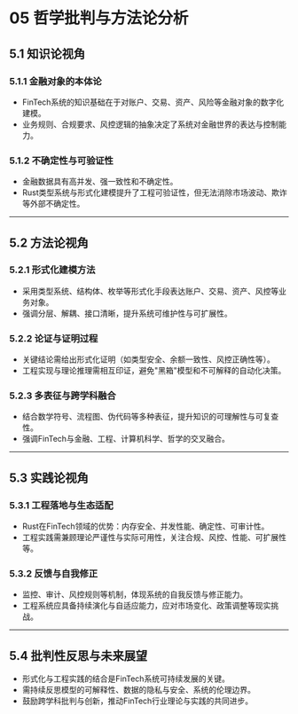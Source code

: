 # 05 哲学批判与方法论分析

## 5.1 知识论视角

### 5.1.1 金融对象的本体论
- FinTech系统的知识基础在于对账户、交易、资产、风险等金融对象的数字化建模。
- 业务规则、合规要求、风控逻辑的抽象决定了系统对金融世界的表达与控制能力。

### 5.1.2 不确定性与可验证性
- 金融数据具有高并发、强一致性和不确定性。
- Rust类型系统与形式化建模提升了工程可验证性，但无法消除市场波动、欺诈等外部不确定性。

---

## 5.2 方法论视角

### 5.2.1 形式化建模方法
- 采用类型系统、结构体、枚举等形式化手段表达账户、交易、资产、风控等业务对象。
- 强调分层、解耦、接口清晰，提升系统可维护性与可扩展性。

### 5.2.2 论证与证明过程
- 关键结论需给出形式化证明（如类型安全、余额一致性、风控正确性等）。
- 工程实现与理论推理需相互印证，避免"黑箱"模型和不可解释的自动化决策。

### 5.2.3 多表征与跨学科融合
- 结合数学符号、流程图、伪代码等多种表征，提升知识的可理解性与可复查性。
- 强调FinTech与金融、工程、计算机科学、哲学的交叉融合。

---

## 5.3 实践论视角

### 5.3.1 工程落地与生态适配
- Rust在FinTech领域的优势：内存安全、并发性能、确定性、可审计性。
- 工程实践需兼顾理论严谨性与实际可用性，关注合规、风控、性能、可扩展性等。

### 5.3.2 反馈与自我修正
- 监控、审计、风控规则等机制，体现系统的自我反馈与修正能力。
- 工程系统应具备持续演化与自适应能力，应对市场变化、政策调整等现实挑战。

---

## 5.4 批判性反思与未来展望
- 形式化与工程实践的结合是FinTech系统可持续发展的关键。
- 需持续反思模型的可解释性、数据的隐私与安全、系统的伦理边界。
- 鼓励跨学科批判与创新，推动FinTech行业理论与实践的共同进步。 